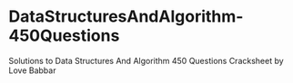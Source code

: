 # DataStructuresAndAlgorithm-450Questions
Solutions to Data Structures And Algorithm 450 Questions Cracksheet by Love Babbar
